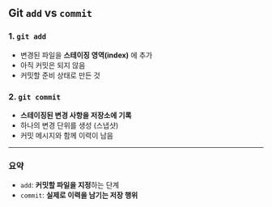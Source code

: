 ## Git `add` vs `commit`

### 1. `git add`
- 변경된 파일을 **스테이징 영역(index)** 에 추가
- 아직 커밋은 되지 않음
- 커밋할 준비 상태로 만든 것

### 2. `git commit`
- **스테이징된 변경 사항을 저장소에 기록**
- 하나의 변경 단위를 생성 (스냅샷)
- 커밋 메시지와 함께 이력이 남음

---

### 요약

- `add`: **커밋할 파일을 지정**하는 단계  
- `commit`: **실제로 이력을 남기는 저장 행위**
